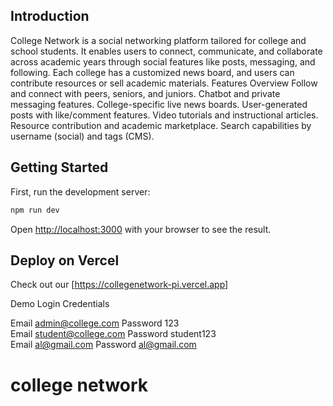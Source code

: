 ## Introduction
College Network is a social networking platform tailored for college and school students. It
enables users to connect, communicate, and collaborate across academic years through social
features like posts, messaging, and following. Each college has a customized news board, and
users can contribute resources or sell academic materials.
 Features Overview
 Follow and connect with peers, seniors, and juniors.
 Chatbot and private messaging features.
 College-specific live news boards.
 User-generated posts with like/comment features.
 Video tutorials and instructional articles.
 Resource contribution and academic marketplace.
 Search capabilities by username (social) and tags (CMS).

## Getting Started

First, run the development server:

```bash
npm run dev

```

Open [http://localhost:3000](http://localhost:3000) with your browser to see the result.


## Deploy on Vercel
Check out our [https://collegenetwork-pi.vercel.app]

Demo Login Credentials
                        
Email admin@college.com	   Password	         123	
Email student@college.com	   Password	       student123	
Email al@gmail.com	           Password	     al@gmail.com	
# college network
